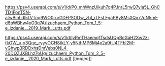 https://psv4.userapi.com/s/v1/d/P0_mhWnzUikuh7q4PJnrL5rwQ7yla5L_GhCTD1FpnT5N-atwBihLdl5LVTng9WO0rurGDFPSOOw_zbI_rLFsLFgaPBy8MsXQn77oN5mEd6pWBhw4xO3q7A/Izuchaem_Python_Tom_1_5-e_izdanie__2019_Mark_Lutts.pdf



https://psv4.userapi.com/s/v1/d/IyRmTHaemq1TsdsUQpBcGaH2Xw2z-fkOW_u-x3Qqe_ryyyOCH8tkLY-y5NthMP6Mj4o2a9tU4TFbl2M-vGhwp3RDDxhsDmVebs0NL4-20DQZJXBLhz7oUg/Izuchaem_Python_Tom_2_5-e_izdanie__2020_Mark_Lutts.pdf
[[видео]]